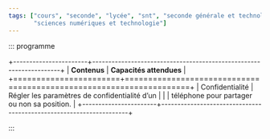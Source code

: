 ```yaml
---
tags: ["cours", "seconde", "lycée", "snt", "seconde générale et technologique",
       "sciences numériques et technologie"]
---
```


::: programme

+-----------------------+--------------------------------------------------------------------+
|     **Contenus**      |                      **Capacités attendues**                       |
+=======================+====================================================================+
| Confidentialité       | Régler les paramètres de confidentialité d’un                      |
|                       | téléphone pour partager ou non sa position.                        |
+-----------------------+--------------------------------------------------------------------+

:::